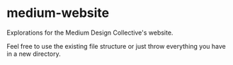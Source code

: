 # medium-website
Explorations for the Medium Design Collective's website.

Feel free to use the existing file structure or just throw everything you have in a new directory.